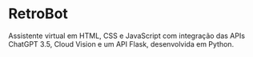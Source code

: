 # RetroBot
Assistente virtual em HTML, CSS e JavaScript com integração das APIs ChatGPT 3.5, Cloud Vision e um API Flask, desenvolvida em Python.
